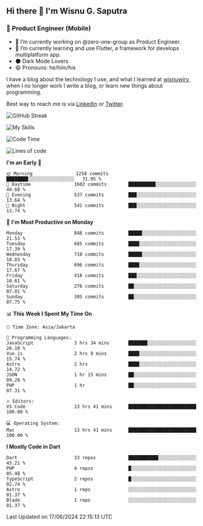 ## Hi there 👋 I'm Wisnu G. Saputra

### :mobile_phone_off: Product Engineer (Mobile)

- 🔭 I’m currently working on @zero-one-group as Product Engineer.
- 🌱 I’m currently learning and use Flutter, a framework for develops multiplatform app.
- 🌑 Dark Mode Lovers
- 😄 Pronouns: he/him/his

I have a blog about the technology I use, and what I learned at [wisnuwiry](https://wisnuwiry.space/), when I no longer work I write a blog, or learn new things about programming.

Best way to reach me is via [Linkedin](https://www.linkedin.com/in/wisnu-saputra/) or [Twitter](https://twitter.com/wisnuwiry).

![GitHub Streak](https://streak-stats.demolab.com?user=wisnuwiry&theme=dark&hide_border=true)

![My Skills](https://skillicons.dev/icons?i=dart,flutter,kotlin,swift,go,js,css,neovim,git,linux&perline=5)

<!--START_SECTION:waka-->
![Code Time](http://img.shields.io/badge/Code%20Time-1%2C354%20hrs%2028%20mins-blue)

![Lines of code](https://img.shields.io/badge/From%20Hello%20World%20I%27ve%20Written-5.8%20million%20lines%20of%20code-blue)

**I'm an Early 🐤** 

```text
🌞 Morning                1258 commits        ████████░░░░░░░░░░░░░░░░░   31.95 % 
🌆 Daytime                1602 commits        ██████████░░░░░░░░░░░░░░░   40.68 % 
🌃 Evening                537 commits         ███░░░░░░░░░░░░░░░░░░░░░░   13.64 % 
🌙 Night                  541 commits         ███░░░░░░░░░░░░░░░░░░░░░░   13.74 % 
```
📅 **I'm Most Productive on Monday** 

```text
Monday                   848 commits         █████░░░░░░░░░░░░░░░░░░░░   21.53 % 
Tuesday                  685 commits         ████░░░░░░░░░░░░░░░░░░░░░   17.39 % 
Wednesday                710 commits         █████░░░░░░░░░░░░░░░░░░░░   18.03 % 
Thursday                 696 commits         ████░░░░░░░░░░░░░░░░░░░░░   17.67 % 
Friday                   418 commits         ███░░░░░░░░░░░░░░░░░░░░░░   10.61 % 
Saturday                 276 commits         ██░░░░░░░░░░░░░░░░░░░░░░░   07.01 % 
Sunday                   305 commits         ██░░░░░░░░░░░░░░░░░░░░░░░   07.75 % 
```


📊 **This Week I Spent My Time On** 

```text
🕑︎ Time Zone: Asia/Jakarta

💬 Programming Languages: 
JavaScript               3 hrs 34 mins       ███████░░░░░░░░░░░░░░░░░░   26.10 % 
Vue.js                   2 hrs 9 mins        ████░░░░░░░░░░░░░░░░░░░░░   15.74 % 
Astro                    2 hrs               ████░░░░░░░░░░░░░░░░░░░░░   14.72 % 
JSON                     1 hr 15 mins        ██░░░░░░░░░░░░░░░░░░░░░░░   09.20 % 
PHP                      1 hr                ██░░░░░░░░░░░░░░░░░░░░░░░   07.31 % 

🔥 Editors: 
VS Code                  13 hrs 41 mins      █████████████████████████   100.00 % 

💻 Operating System: 
Mac                      13 hrs 41 mins      █████████████████████████   100.00 % 
```

**I Mostly Code in Dart** 

```text
Dart                     33 repos            ███████████░░░░░░░░░░░░░░   45.21 % 
PHP                      4 repos             █░░░░░░░░░░░░░░░░░░░░░░░░   05.48 % 
TypeScript               2 repos             █░░░░░░░░░░░░░░░░░░░░░░░░   02.74 % 
Astro                    1 repo              ░░░░░░░░░░░░░░░░░░░░░░░░░   01.37 % 
Blade                    1 repo              ░░░░░░░░░░░░░░░░░░░░░░░░░   01.37 % 
```




 Last Updated on 17/06/2024 22:15:13 UTC
<!--END_SECTION:waka-->
